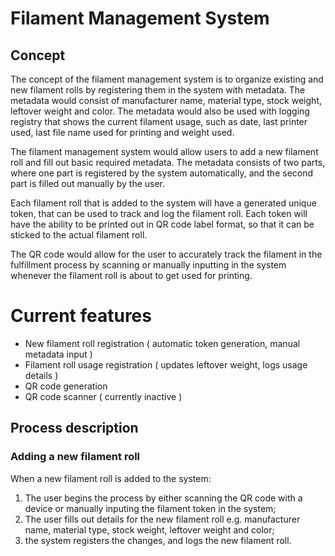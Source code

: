 
# Filament Management System
## Concept
The concept of the filament management system is to organize existing and new filament rolls by registering them in the system with metadata. The metadata would consist of manufacturer name, material type, stock weight, leftover weight and color. The metadata would also be used with logging registry that shows the current filament usage, such as date, last printer used, last file name used for printing and weight used.

The filament management system would allow users to add a new filament roll and fill out basic required metadata. The metadata consists of two parts, where one part is registered by the system automatically, and the second part is filled out manually by the user. 

Each filament roll that is added to the system will have a generated unique token, that can be used to track and log the filament roll. Each token will have the ability to be printed out in QR code label format, so that it can be sticked to the actual filament roll. 

The QR code would allow for the user to accurately track the filament in the fulfillment process by scanning or manually inputting in the system whenever the filament roll is about to get used for printing. 


# Current features
* New filament roll registration ( automatic token generation, manual metadata input )
* Filament roll usage registration ( updates leftover weight, logs usage details )
* QR code generation
* QR code scanner ( currently inactive )


## Process description
### Adding a new filament roll
When a new filament roll is added to the system:
1. The user begins the process by either scanning the QR code with a device or manually inputing the filament token in the system;
2. The user fills out details for the new filament roll e.g. manufacturer name, material type, stock weight, leftover weight and color;
3. the system registers the changes, and logs the new filament roll.